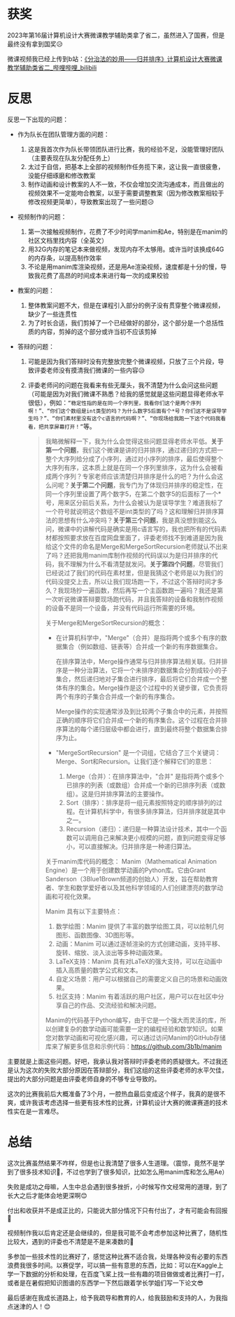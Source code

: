 # 获奖

2023年第16届计算机设计大赛微课教学辅助类拿了省二，虽然进入了国赛，但是最终没有拿到国奖😥

微课视频我已经上传到b站：[《分治法的妙用——归并排序》计算机设计大赛微课教学辅助类省二_哔哩哔哩_bilibili](https://www.bilibili.com/video/BV1cV4y1B7NC/?spm_id_from=333.999.0.0&vd_source=6160cd27b9e82833bd62c52551d20210)

# 反思

反思一下出现的问题：

- 作为队长在团队管理方面的问题：
  1. 这是我首次作为队长带领团队进行比赛，我的经验不足，没能管理好团队（主要表现在队友分配任务上）
  2. 太过于自信，把基本上全部的视频制作任务揽下来，这让我一直很疲惫，没能仔细琢磨和修改教案
  3. 制作动画和设计教案的人不一致，不仅会增加交流沟通成本，而且做出的视频效果不一定能吻合教案，以至于需要调整教案（因为修改教案相较于修改视频更简单），导致教案出现了一些问题😥

- 视频制作的问题：

  1. 第一次接触视频制作，花费了不少时间学manim和Ae，特别是在manim的社区文档里找内容（全英文）
  2. 用32G内存的笔记本来做视频，发现内存不太够用。或许当时该换成64G的内存条，以提高制作效率
  3. 不论是用manim库渲染视频，还是用Ae渲染视频，速度都是十分的慢，导致我花费了高昂的时间成本来进行每一次的成果校验

- 教案的问题：

  1. 整体教案问题不大，但是在课程引入部分的例子没有贯穿整个微课视频，缺少了一些连贯性
  2. 为了时长合适，我们剪掉了一个已经做好的部分，这个部分是一个总括性质的内容，剪掉的这个部分或许当初不应该剪掉

- 答辩的问题：

  1. 可能是因为我们答辩时没有完整放完整个微课视频，只放了三个片段，导致评委老师没有摸清我们微课的一些内容😥

  2. 评委老师问的问题在我看来有些无厘头，我不清楚为什么会问这些问题（可能是因为对我们微课不熟悉？给我的感觉就是这些问题显得老师水平很低），例如：`“稳定性指的是在同一个序列里，我看你们这个是两个序列啊！”、“你们这个数组是int类型的吗？为什么数字5后面有个*号？你们这不是误导学生吗？”、“你们素材里没有这个c语言的代码啊？”、“你现场给我跑一下这个代码我看看，把共享屏幕打开！”`等。

     > 我略微解释一下，我为什么会觉得这些问题显得老师水平低。**关于第一个问题**，我们这个微课是讲的归并排序，通过递归的方式把一整个大序列给分成了小序列，通过对小序列的排序，最后使得整个大序列有序，这本质上就是在同一个序列里排序，这为什么会被看成两个序列？专家老师应该清楚归并排序是什么的吧？为什么会这么问呢？**关于第二个问题**，我专门为了体现归并排序的稳定性，在同一个序列里设置了两个数字5，在第二个数字5的后面标了一个*号，用来区分前后关系，为什么会被认为是误导学生？难道我标了一个符号就说明这个数组不是int类型的了吗？这和理解归并排序算法的思想有什么冲突吗？**关于第三个问题**，我是真没想到能这么问，微课中的讲解代码是确实是用c语言写的，我也把所有的代码素材都按照要求放在百度网盘里面了，评委老师找不到难道是因为我给这个文件的命名是Merge和MergeSortRecursion老师就认不出来了吗？还把我用manim库制作视频的代码误以为是归并排序的代码，我不理解为什么不看清楚就发问。**关于第四个问题**，尽管我们已经说过了我们的代码在素材里，但是我猜这个老师是以为我们的代码没提交上去，所以让我们现场跑一下，不过这个答辩时间才多久？我现场抄一遍函数，然后再写一个主函数跑一遍吗？我还是第一次听说微课答辩要现场跑代码，并且我答辩的设备和我制作视频的设备不是同一个设备，并没有代码运行所需要的环境。
     >
     > 
     >
     > 关于Merge和MergeSortRecursion的概念：
     >
     > - 在计算机科学中，"Merge"（合并）是指将两个或多个有序的数据集合（例如数组、链表等）合并成一个新的有序数据集合。
     >
     >   在排序算法中，Merge操作通常与归并排序算法相关联。归并排序是一种分治算法，它将一个未排序的数据集合分割成较小的子集合，然后递归地对子集合进行排序，最后将它们合并成一个整体有序的集合。Merge操作是这个过程中的关键步骤，它负责将两个有序的子集合合并成一个新的有序集合。
     >
     >   Merge操作的实现通常涉及到比较两个子集合中的元素，并按照正确的顺序将它们合并成一个新的有序集合。这个过程在合并排序算法的每个递归层级中都会进行，直到最终将整个数据集合排序为止。
     >
     > - "MergeSortRecursion" 是一个词组，它结合了三个关键词：Merge、Sort和Recursion。让我们逐个解释它们的意思：
     >   1. Merge（合并）：在排序算法中，"合并" 是指将两个或多个已排序的列表（或数组）合并成一个新的已排序列表（或数组）。这是归并排序算法的主要操作。
     >   2. Sort（排序）：排序是将一组元素按照特定的顺序排列的过程。在计算机科学中，有很多排序算法，归并排序就是其中之一。
     >   3. Recursion（递归）：递归是一种算法设计技术，其中一个函数可以调用自己来解决更小规模的问题，直到问题变得足够小，可以直接解决。归并排序是一种递归算法。
     >
     > 
     >
     > 关于manim库代码的概念：
     > Manim（Mathematical Animation Engine）是一个用于创建数学动画的Python库。它由Grant Sanderson（3Blue1Brown频道的创始人）开发，旨在帮助教育者、学生和数学爱好者以及其他科学领域的人们创建漂亮的数学动画和可视化效果。
     >
     > Manim 具有以下主要特点：
     >
     > 1. 数学绘图：Manim 提供了丰富的数学绘图工具，可以绘制几何图形、函数图像、3D图形等。
     > 2. 动画：Manim 可以通过逐帧渲染的方式创建动画，支持平移、旋转、缩放、淡入淡出等多种动画效果。
     > 3. LaTeX支持：Manim 具有对LaTeX的强大支持，可以在动画中插入高质量的数学公式和文本。
     > 4. 自定义场景：用户可以根据自己的需要定义自己的场景和动画效果。
     > 5. 社区支持：Manim 有着活跃的用户社区，用户可以在社区中分享自己的作品、交流经验和解决问题。
     >
     > Manim的代码基于Python编写，由于它是一个强大而灵活的库，所以创建复杂的数学动画可能需要一定的编程经验和数学知识。如果您对数学动画和可视化感兴趣，可以通过访问Manim的GitHub存储库来了解更多信息和示例代码：https://github.com/3b1b/manim

主要就是上面这些问题。好吧，我承认我对答辩时评委老师的质疑很大。不过我还是认为这次的失败大部分原因在答辩部分，我们这组的这些评委老师的水平欠佳，提出的大部分问题是由评委老师自身的不够专业导致的。

这次的比赛我前后大概准备了3个月，一腔热血最后变成这个样子，我真的是很不爽，或许我该考虑选择一些更有技术性的比赛，计算机设计大赛的微课赛道的技术性实在是一言难尽。

# 总结

这次比赛虽然结果不咋样，但是也让我清楚了很多人生道理。（震惊，竟然不是学到了很多技术知识🤣，不过也学到了很多知识，比如怎么用manim库和怎么用Ae）

失败是成功之母嘛，人生中总会遇到很多挫折，小时候写作文经常用的道理，到了长大之后才能体会地更深啊😊

付出和收获并不是成正比的，只能说大部分情况下只有付出了，才有可能会有回报🤔

视频制作我以后肯定还是会继续的，但是我可能不会考虑参加这种比赛了，随机性比较大，遇到的评委也不清楚是不是来凑数的🤔

多参加一些技术性的比赛好了，感觉这种比赛不适合我，处理各种没有必要的东西浪费我很多时间。以赛促学，可以搞一些有意思的东西，比如：可以在Kaggle上学一下数据的分析和处理，在百度飞桨上找一些有趣的项目做做或者比赛打一打，或者是在暑假把知识图谱的东西学一下然后跟着学长学姐们写一下论文😎



最后感谢在我成长道路上，给予我疏导和教育的人，给我鼓励和支持的人，为我指点迷津的人！😊

